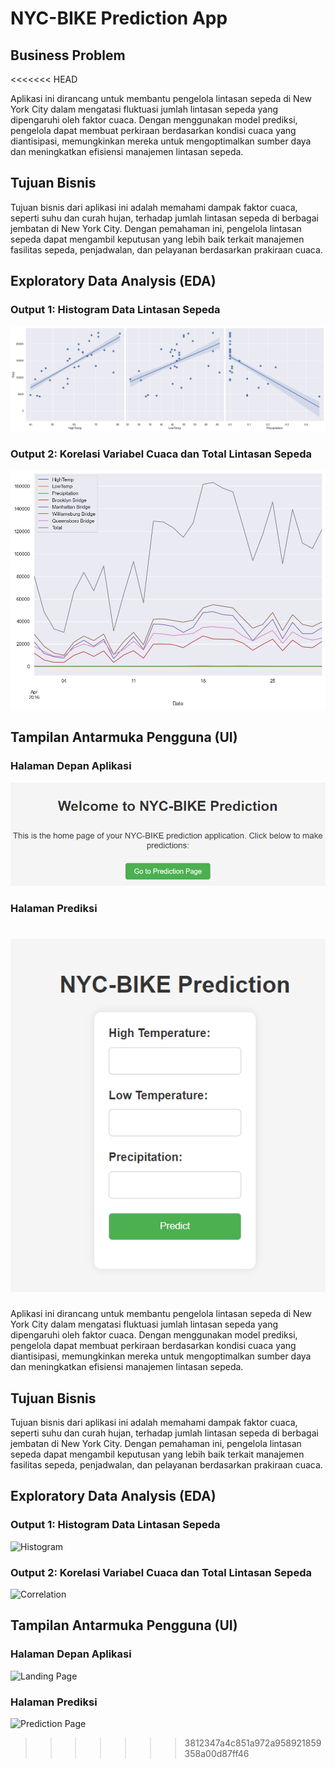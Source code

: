# NYC-BIKE Prediction App

## Business Problem
<<<<<<< HEAD

Aplikasi ini dirancang untuk membantu pengelola lintasan sepeda di New York City dalam mengatasi fluktuasi jumlah lintasan sepeda yang dipengaruhi oleh faktor cuaca. Dengan menggunakan model prediksi, pengelola dapat membuat perkiraan berdasarkan kondisi cuaca yang diantisipasi, memungkinkan mereka untuk mengoptimalkan sumber daya dan meningkatkan efisiensi manajemen lintasan sepeda.

## Tujuan Bisnis

Tujuan bisnis dari aplikasi ini adalah memahami dampak faktor cuaca, seperti suhu dan curah hujan, terhadap jumlah lintasan sepeda di berbagai jembatan di New York City. Dengan pemahaman ini, pengelola lintasan sepeda dapat mengambil keputusan yang lebih baik terkait manajemen fasilitas sepeda, penjadwalan, dan pelayanan berdasarkan prakiraan cuaca.

## Exploratory Data Analysis (EDA)

### Output 1: Histogram Data Lintasan Sepeda

![Histogram](media/output1.png)

### Output 2: Korelasi Variabel Cuaca dan Total Lintasan Sepeda

![Correlation](media/output.png)

## Tampilan Antarmuka Pengguna (UI)

### Halaman Depan Aplikasi

![Landing Page](media/landing.png)

### Halaman Prediksi

![Prediction Page](media/Screenshot.jpg)
=======

Aplikasi ini dirancang untuk membantu pengelola lintasan sepeda di New York City dalam mengatasi fluktuasi jumlah lintasan sepeda yang dipengaruhi oleh faktor cuaca. Dengan menggunakan model prediksi, pengelola dapat membuat perkiraan berdasarkan kondisi cuaca yang diantisipasi, memungkinkan mereka untuk mengoptimalkan sumber daya dan meningkatkan efisiensi manajemen lintasan sepeda.

## Tujuan Bisnis

Tujuan bisnis dari aplikasi ini adalah memahami dampak faktor cuaca, seperti suhu dan curah hujan, terhadap jumlah lintasan sepeda di berbagai jembatan di New York City. Dengan pemahaman ini, pengelola lintasan sepeda dapat mengambil keputusan yang lebih baik terkait manajemen fasilitas sepeda, penjadwalan, dan pelayanan berdasarkan prakiraan cuaca.

## Exploratory Data Analysis (EDA)

### Output 1: Histogram Data Lintasan Sepeda
![Histogram](link_gambar_eda_output1.jpg)

### Output 2: Korelasi Variabel Cuaca dan Total Lintasan Sepeda
![Correlation](link_gambar_eda_output2.jpg)

## Tampilan Antarmuka Pengguna (UI)

### Halaman Depan Aplikasi
![Landing Page](link_gambar_ui_landing_page.jpg)

### Halaman Prediksi
![Prediction Page](link_gambar_ui_prediction_page.jpg)

>>>>>>> 3812347a4c851a972a958921859358a00d87ff46
